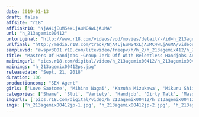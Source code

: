 ```yaml
---
date: 2019-01-13
draft: false
affsite: "r18"
afflinkr18: "NjA4LjEuMS4xLjAuMC4wLjAuMA"
url: "h_213agemix00412"
urloriginal: "http://www.r18.com/videos/vod/movies/detail/-/id=h_213agemix00412"
urlfinal: "http://media.r18.com/track/NjA4LjEuMS4xLjAuMC4wLjAuMA/videos/vod/movies/detail/-/id=h_213agemix00412"
samplevid: "awspv3001.r18.com/litevideo/freepv/h/h_2/h_213agemix412/h_213agemix412_dmb_w.mp4"
title: "Masters Of Handjobs ~Group Jerk-Off With Relentless Handjobs And Nipple Play! Milking The Perverts Simultaneously In Unorthodox Positions~"
mainimgurl: "pics.r18.com/digital/video/h_213agemix00412/h_213agemix00412ps.jpg"
mainimgs: "h_213agemix00412ps.jpg"
releasedate: "Sept. 21, 2018"
duration: 106
productioncomp: "SEX Agent"
girls: ['Love Saotome', 'Mihina Nagai', 'Kazuha Mizukawa', 'Mikuru Shiiba', 'Rio Okita', 'Erika Nose', 'Natsuki Tsukino', 'Tsubasa Ichimiya']
categories: ['Shame', 'Slut', 'Variety', 'Handjob', 'Dirty Talk', 'Masochist Man', 'Hi-Def']
imgurls: ['pics.r18.com/digital/video/h_213agemix00412/h_213agemix00412jp-1.jpg', 'pics.r18.com/digital/video/h_213agemix00412/h_213agemix00412jp-2.jpg', 'pics.r18.com/digital/video/h_213agemix00412/h_213agemix00412jp-3.jpg', 'pics.r18.com/digital/video/h_213agemix00412/h_213agemix00412jp-4.jpg', 'pics.r18.com/digital/video/h_213agemix00412/h_213agemix00412jp-5.jpg', 'pics.r18.com/digital/video/h_213agemix00412/h_213agemix00412jp-6.jpg', 'pics.r18.com/digital/video/h_213agemix00412/h_213agemix00412jp-7.jpg', 'pics.r18.com/digital/video/h_213agemix00412/h_213agemix00412jp-8.jpg', 'pics.r18.com/digital/video/h_213agemix00412/h_213agemix00412jp-9.jpg', 'pics.r18.com/digital/video/h_213agemix00412/h_213agemix00412jp-10.jpg', 'pics.r18.com/digital/video/h_213agemix00412/h_213agemix00412jp-11.jpg', 'pics.r18.com/digital/video/h_213agemix00412/h_213agemix00412jp-12.jpg', 'pics.r18.com/digital/video/h_213agemix00412/h_213agemix00412jp-13.jpg', 'pics.r18.com/digital/video/h_213agemix00412/h_213agemix00412jp-14.jpg', 'pics.r18.com/digital/video/h_213agemix00412/h_213agemix00412jp-15.jpg', 'pics.r18.com/digital/video/h_213agemix00412/h_213agemix00412jp-16.jpg', 'pics.r18.com/digital/video/h_213agemix00412/h_213agemix00412jp-17.jpg', 'pics.r18.com/digital/video/h_213agemix00412/h_213agemix00412jp-18.jpg', 'pics.r18.com/digital/video/h_213agemix00412/h_213agemix00412jp-19.jpg']
imgs: ['h_213agemix00412jp-1.jpg', 'h_213agemix00412jp-2.jpg', 'h_213agemix00412jp-3.jpg', 'h_213agemix00412jp-4.jpg', 'h_213agemix00412jp-5.jpg', 'h_213agemix00412jp-6.jpg', 'h_213agemix00412jp-7.jpg', 'h_213agemix00412jp-8.jpg', 'h_213agemix00412jp-9.jpg', 'h_213agemix00412jp-10.jpg', 'h_213agemix00412jp-11.jpg', 'h_213agemix00412jp-12.jpg', 'h_213agemix00412jp-13.jpg', 'h_213agemix00412jp-14.jpg', 'h_213agemix00412jp-15.jpg', 'h_213agemix00412jp-16.jpg', 'h_213agemix00412jp-17.jpg', 'h_213agemix00412jp-18.jpg', 'h_213agemix00412jp-19.jpg']
---
```

